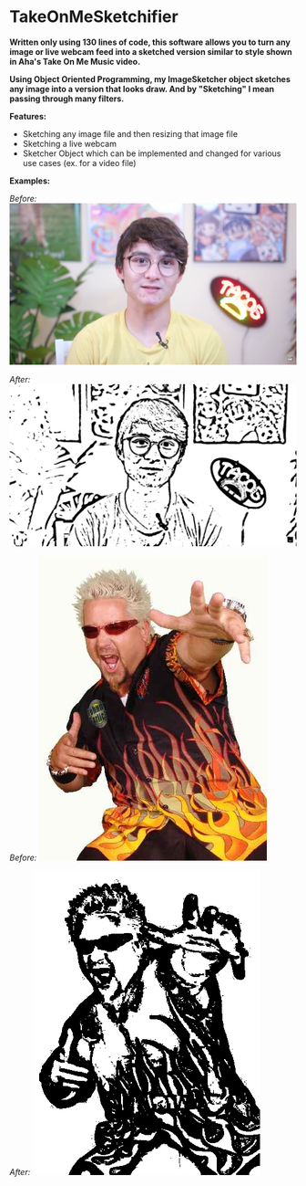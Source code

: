 # TakeOnMeSketchifier

**Written only using 130 lines of code, this software allows you to turn any image or live webcam feed into a sketched version similar to style shown in Aha's Take On Me Music video.**

**Using Object Oriented Programming, my ImageSketcher object sketches any image into a version that looks draw. And by "Sketching" I mean passing through many filters.**

**Features:**
* Sketching any image file and then resizing that image file
* Sketching a live webcam
* Sketcher Object which can be implemented and changed for various use cases (ex. for a video file)


**Examples:**


*Before:*
![](Reeves.jpg)

*After:*
![](Reeves_sketched.png)


*Before:*
![](guyfieri_web.jpg)

*After:*
![](guyfieri_web_sketched.png)
